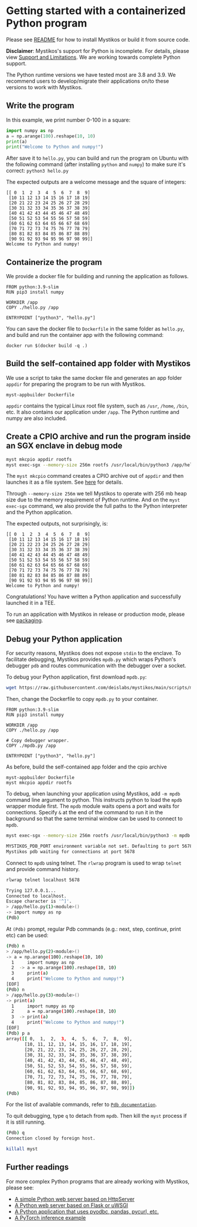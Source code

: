 # Getting started with a containerized Python program

Please see [README](../README.md) for how to install Mystikos or build
it from source code.

**Disclaimer**: Mystikos's support for Python is incomplete. For details, please view [Support and Limitations](PythonSupport.md).
We are working towards complete Python support.

The Python runtime versions we have tested most are 3.8 and 3.9. We recommend
users to develop/migrate their applications on/to these versions to work
with Mystikos.

## Write the program

In this example, we print number 0-100 in a square:

```python
import numpy as np
a = np.arange(100).reshape(10, 10)
print(a)
print("Welcome to Python and numpy!")
```

After save it to `hello.py`, you can build and run the program on Ubuntu
with the following command (after installing `python` and `numpy`) to make
sure it's correct: `python3 hello.py`

The expected outputs are a welcome message and the square of integers:

```
[[ 0  1  2  3  4  5  6  7  8  9]
 [10 11 12 13 14 15 16 17 18 19]
 [20 21 22 23 24 25 26 27 28 29]
 [30 31 32 33 34 35 36 37 38 39]
 [40 41 42 43 44 45 46 47 48 49]
 [50 51 52 53 54 55 56 57 58 59]
 [60 61 62 63 64 65 66 67 68 69]
 [70 71 72 73 74 75 76 77 78 79]
 [80 81 82 83 84 85 86 87 88 89]
 [90 91 92 93 94 95 96 97 98 99]]
Welcome to Python and numpy!
```

## Containerize the program

We provide a docker file for building and running the application as follows.

```docker
FROM python:3.9-slim
RUN pip3 install numpy

WORKDIR /app
COPY ./hello.py /app

ENTRYPOINT ["python3", "hello.py"]
```

You can save the docker file to `Dockerfile` in the same folder as `hello.py`, and build
and run the container app with the following command:

`docker run $(docker build -q .)`

## Build the self-contained app folder with Mystikos

We use a script to take the same docker file and generates an
app folder `appdir` for preparing the program to be run with Mystikos.

```
myst-appbuilder Dockerfile
```
`appdir` contains the typical Linux root file system, such as `/usr`,
`/home`, `/bin`, etc. It also contains our application under `/app`.
The Python runtime and numpy are also included.

## Create a CPIO archive and run the program inside an SGX enclave in debug mode

```bash
myst mkcpio appdir rootfs
myst exec-sgx --memory-size 256m rootfs /usr/local/bin/python3 /app/hello.py
```

The `myst mkcpio` command creates a CPIO archive out of `appdir` and then launches
it as a file system. See [here](./user-getting-started-c.md#create-a-cpio-archive)
for details.

Through `--memory-size 256m` we tell Mystikos to operate with 256 mb heap size due
to the memory requirement of Python runtime. And on the `myst exec-sgx` command,
we also provide the full paths to the Python interpreter and the Python
application.

The expected outputs, not surprisingly, is:
```
[[ 0  1  2  3  4  5  6  7  8  9]
 [10 11 12 13 14 15 16 17 18 19]
 [20 21 22 23 24 25 26 27 28 29]
 [30 31 32 33 34 35 36 37 38 39]
 [40 41 42 43 44 45 46 47 48 49]
 [50 51 52 53 54 55 56 57 58 59]
 [60 61 62 63 64 65 66 67 68 69]
 [70 71 72 73 74 75 76 77 78 79]
 [80 81 82 83 84 85 86 87 88 89]
 [90 91 92 93 94 95 96 97 98 99]]
Welcome to Python and numpy!
```

Congratulations! You have written a Python application and
successfully launched it in a TEE.

To run an application with Mystikos in release or production mode, please see
[packaging](./sign-package.md).

## Debug your Python application

For security reasons, Mystikos does not expose `stdin` to the enclave. To facilitate debugging,
Mystikos provides `mpdb.py` which wraps Python's debugger `pdb` and routes communication
with the debugger over a socket.

To debug your Python application, first download `mpdb.py`:
``` bash
wget https://raw.githubusercontent.com/deislabs/mystikos/main/scripts/mpdb.py
```

Then, change the Dockerfile to copy `mpdb.py` to your container.
```docker
FROM python:3.9-slim
RUN pip3 install numpy

WORKDIR /app
COPY ./hello.py /app

# Copy debugger wrapper.
COPY ./mpdb.py /app

ENTRYPOINT ["python3", "hello.py"]
```

As before, build the self-contained app folder and the cpio archive
```
myst-appbuilder Dockerfile
myst mkcpio appdir rootfs
```

To debug, when launching your application using Mystikos, add `-m mpdb` command line argument to python.
This instructs python to load the `mpdb` wrapper module first. The `mpdb` module waits opens a port
and waits for connections. Specify `&` at the end of the command to run it in the background so that the
same terminal window can be used to connect to `mpdb`.
```bash
myst exec-sgx --memory-size 256m rootfs /usr/local/bin/python3 -m mpdb /app/hello.py &

MYSTIKOS_PDB_PORT environment variable not set. Defaulting to port 5678
Mystikos pdb waiting for connections at port 5678
```

Connect to `mpdb` using telnet. The `rlwrap` program is used to wrap `telnet` and provide command history.
```bash
rlwrap telnet localhost 5678

Trying 127.0.0.1...
Connected to localhost.
Escape character is '^]'.
> /app/hello.py(1)<module>()
-> import numpy as np
(Pdb)
```

At `(Pdb)` prompt, regular Pdb commands (e.g.: next, step, continue, print etc) can be used:
```bash
(Pdb) n
> /app/hello.py(2)<module>()
-> a = np.arange(100).reshape(10, 10)
  1  	import numpy as np
  2  ->	a = np.arange(100).reshape(10, 10)
  3  	print(a)
  4  	print("Welcome to Python and numpy!")
[EOF]
(Pdb) n
> /app/hello.py(3)<module>()
-> print(a)
  1  	import numpy as np
  2  	a = np.arange(100).reshape(10, 10)
  3  ->	print(a)
  4  	print("Welcome to Python and numpy!")
[EOF]
(Pdb) p a
array([[ 0,  1,  2,  3,  4,  5,  6,  7,  8,  9],
       [10, 11, 12, 13, 14, 15, 16, 17, 18, 19],
       [20, 21, 22, 23, 24, 25, 26, 27, 28, 29],
       [30, 31, 32, 33, 34, 35, 36, 37, 38, 39],
       [40, 41, 42, 43, 44, 45, 46, 47, 48, 49],
       [50, 51, 52, 53, 54, 55, 56, 57, 58, 59],
       [60, 61, 62, 63, 64, 65, 66, 67, 68, 69],
       [70, 71, 72, 73, 74, 75, 76, 77, 78, 79],
       [80, 81, 82, 83, 84, 85, 86, 87, 88, 89],
       [90, 91, 92, 93, 94, 95, 96, 97, 98, 99]])
(Pdb)
```

For the list of available commands, refer to [`Pdb documentation`](https://docs.python.org/3/library/pdb.html#debugger-commands).

To quit debugging, type `q` to detach from `mpdb`. Then kill the `myst` process if it is still running.
```bash
(Pdb) q
Connection closed by foreign host.

killall myst
```


## Further readings

For more complex Python programs that are already working with Mystikos, please see:

* [A simple Python web server based on HttpServer](https://github.com/deislabs/mystikos/tree/main/solutions/python_webserver)
* [A Python web server based on Flask or uWSGI](https://github.com/deislabs/mystikos/tree/main/solutions/python_web_frameworks)
* [A Python application that uses pyodbc, pandas, pycurl, etc.](https://github.com/deislabs/mystikos/tree/main/solutions/python_app)
* [A PyTorch inference example](https://github.com/deislabs/mystikos/tree/main/samples/pytorch)
